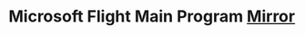 # Microsoft Flight Main Program [Mirror](http://download.xbox.com/content/gfwl-public/packages/4d5308d2/4d5308d2e0000001.cab)
